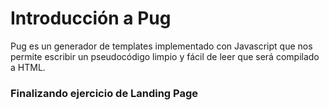 # Introducción a Pug

Pug es un generador de templates implementado con Javascript que nos permite escribir un pseudocódigo limpio y fácil de leer que será compilado a HTML.

### Finalizando ejercicio de Landing Page